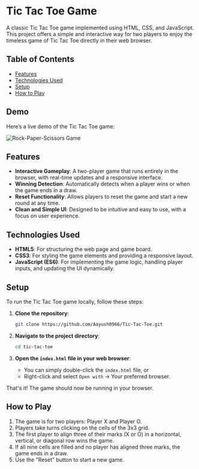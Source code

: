# Tic Tac Toe Game

A classic Tic Tac Toe game implemented using HTML, CSS, and JavaScript. This project offers a simple and interactive way for two players to enjoy the timeless game of Tic Tac Toe directly in their web browser.

## Table of Contents

- [Features](#features)
- [Technologies Used](#technologies-used)
- [Setup](#setup)
- [How to Play](#how-to-play)


## Demo

Here’s a live demo of the Tic Tac Toe game:

![Rock-Paper-Scissors Game](https://aayush0966.github.io/Tic-Tac-Toe/)


## Features

- **Interactive Gameplay**: A two-player game that runs entirely in the browser, with real-time updates and a responsive interface.
- **Winning Detection**: Automatically detects when a player wins or when the game ends in a draw.
- **Reset Functionality**: Allows players to reset the game and start a new round at any time.
- **Clean and Simple UI**: Designed to be intuitive and easy to use, with a focus on user experience.

## Technologies Used

- **HTML5**: For structuring the web page and game board.
- **CSS3**: For styling the game elements and providing a responsive layout.
- **JavaScript (ES6)**: For implementing the game logic, handling player inputs, and updating the UI dynamically.

## Setup

To run the Tic Tac Toe game locally, follow these steps:

1. **Clone the repository**:
    ```bash
    git clone https://github.com/Aayush0966/Tic-Tac-Toe.git
    ```
   
2. **Navigate to the project directory**:
    ```bash
    cd tic-tac-toe
    ```

3. **Open the `index.html` file in your web browser**:
    - You can simply double-click the `index.html` file, or
    - Right-click and select `Open with` → Your preferred browser.

That's it! The game should now be running in your browser.

## How to Play

1. The game is for two players: Player X and Player O.
2. Players take turns clicking on the cells of the 3x3 grid.
3. The first player to align three of their marks (X or O) in a horizontal, vertical, or diagonal row wins the game.
4. If all nine cells are filled and no player has aligned three marks, the game ends in a draw.
5. Use the "Reset" button to start a new game.

